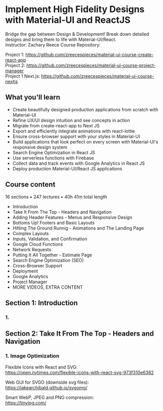 # Implement High Fidelity Designs with Material-UI and ReactJS

Bridge the gap between Design & Development! Break down detailed designs and bring them to life with Material-UI/React.  
Instructor: Zachary Reece
Course Repository:

Project 1: https://github.com/zreecespieces/material-ui-course-create-react-app  
Project 2: https://github.com/zreecespieces/material-ui-course-project-manager  
Project 1 Next.js:
https://github.com/zreecespieces/material-ui-course-nextjs

## What you'll learn

- Create beautifully designed production applications from scratch with Material-UI
- Refine UX/UI design intuition and see concepts in action
- Migrate from create-react-app to Next JS
- Export and efficiently integrate animations with react-lottie
- Ensure cross-browser support with your styles in Material-UI
- Build applications that look perfect on every screen with Material-UI's responsive design system
- Search Engine Optimization in React JS
- Use serverless functions with Firebase
- Collect data and track events with Google Analytics in React JS
- Deploy production Material-UI/React JS applications

## Course content

16 sections • 247 lectures • 40h 41m total length

- Introduction
- Take It From The Top - Headers and Navigation
- Adding Header Features - Menus and Responsive Design
- Bottoms Up! Footers and Basic Layouts
- Hitting The Ground Runnig - Animations and The Landing Page
- Complex Layouts
- Inputs, Validation, and Confirmation
- Google Cloud Functions
- Network Requests
- Putting It All Together - Estimate Page
- Search Engine Optimization (SEO)
- Cross-Browser Support
- Deployment
- Google Analytics
- Project Manager
- MORE VIDEOS, EXTRA CONTENT

## Section 1: Introduction

### 1.

## Section 2: Take It From The Top - Headers and Navigation

### 1. Image Optimization

Flexible Icons with React and SVG:  
https://open.nytimes.com/flexible-icons-with-react-svg-973f310e6382

Web GUI for SVGO (downside svg files):  
https://jakearchibald.github.io/svgomg/

Smart WebP, JPEG and PNG compression:  
https://tinyjpg.com/
